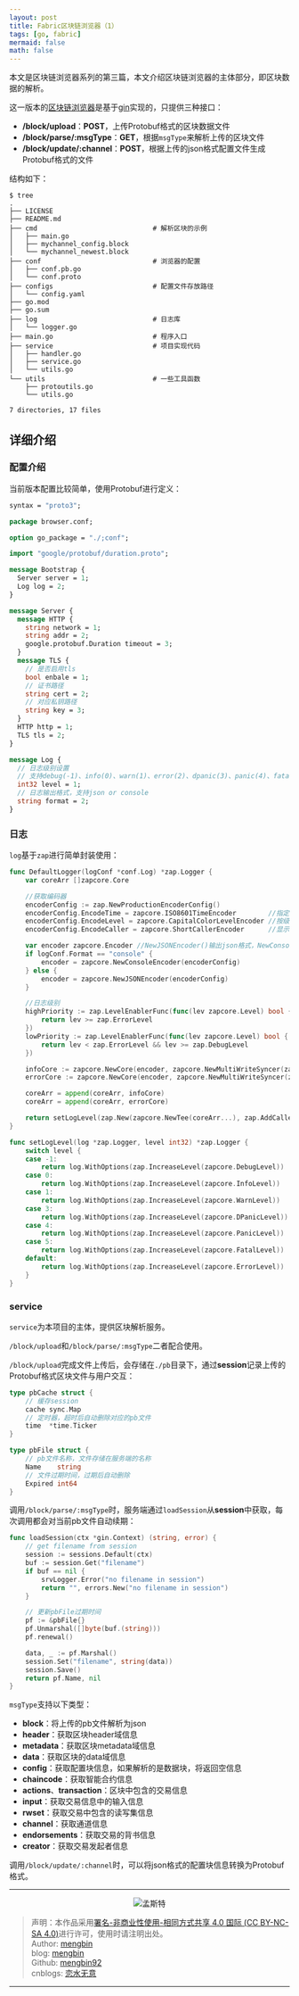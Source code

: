 ```yaml
---
layout: post
title: Fabric区块链浏览器（1）
tags: [go, fabric]
mermaid: false
math: false
---  
```


本文是区块链浏览器系列的第三篇，本文介绍区块链浏览器的主体部分，即区块数据的解析。  


这一版本的[区块链浏览器](https://github.com/mengbin92/browser/tree/gin)是基于[gin](https://github.com/gin-gonic/gin)实现的，只提供三种接口：  

- **/block/upload**：**POST**，上传Protobuf格式的区块数据文件
- **/block/parse/:msgType**：**GET**，根据`msgType`来解析上传的区块文件
- **/block/update/:channel**：**POST**，根据上传的json格式配置文件生成Protobuf格式的文件

结构如下：  

```shell
$ tree
.
├── LICENSE
├── README.md
├── cmd                             # 解析区块的示例
│   ├── main.go
│   ├── mychannel_config.block
│   └── mychannel_newest.block
├── conf                            # 浏览器的配置
│   ├── conf.pb.go
│   └── conf.proto
├── configs                         # 配置文件存放路径
│   └── config.yaml
├── go.mod
├── go.sum
├── log                             # 日志库
│   └── logger.go   
├── main.go                         # 程序入口
├── service                         # 项目实现代码
│   ├── handler.go
│   ├── service.go
│   └── utils.go
└── utils                           # 一些工具函数
    ├── protoutils.go
    └── utils.go

7 directories, 17 files
```  

## 详细介绍  

### 配置介绍  

当前版本配置比较简单，使用Protobuf进行定义：  

```protobuf
syntax = "proto3";

package browser.conf;

option go_package = "./;conf";

import "google/protobuf/duration.proto";

message Bootstrap {
  Server server = 1;
  Log log = 2;
}

message Server {
  message HTTP {
    string network = 1;
    string addr = 2;
    google.protobuf.Duration timeout = 3;
  }
  message TLS {
    // 是否启用tls
    bool enbale = 1;
    // 证书路径
    string cert = 2;
    // 对应私钥路径
    string key = 3;
  }
  HTTP http = 1;
  TLS tls = 2;
}

message Log {
  // 日志级别设置
  // 支持debug(-1)、info(0)、warn(1)、error(2)、dpanic(3)、panic(4)、fatal(5)
  int32 level = 1;
  // 日志输出格式，支持json or console
  string format = 2;
}
```  

### 日志  

`log`基于`zap`进行简单封装使用：  

```go
func DefaultLogger(logConf *conf.Log) *zap.Logger {
	var coreArr []zapcore.Core

	//获取编码器
	encoderConfig := zap.NewProductionEncoderConfig()
	encoderConfig.EncodeTime = zapcore.ISO8601TimeEncoder        //指定时间格式
	encoderConfig.EncodeLevel = zapcore.CapitalColorLevelEncoder //按级别显示不同颜色
	encoderConfig.EncodeCaller = zapcore.ShortCallerEncoder      //显示完整文件路径

	var encoder zapcore.Encoder //NewJSONEncoder()输出json格式，NewConsoleEncoder()输出普通文本格式
	if logConf.Format == "console" {
		encoder = zapcore.NewConsoleEncoder(encoderConfig)
	} else {
		encoder = zapcore.NewJSONEncoder(encoderConfig)
	}

	//日志级别
	highPriority := zap.LevelEnablerFunc(func(lev zapcore.Level) bool { //error级别
		return lev >= zap.ErrorLevel
	})
	lowPriority := zap.LevelEnablerFunc(func(lev zapcore.Level) bool { //info和debug级别,debug级别是最低的
		return lev < zap.ErrorLevel && lev >= zap.DebugLevel
	})

	infoCore := zapcore.NewCore(encoder, zapcore.NewMultiWriteSyncer(zapcore.AddSync(os.Stdout)), lowPriority)   //第三个及之后的参数为写入文件的日志级别,ErrorLevel模式只记录error级别的日志
	errorCore := zapcore.NewCore(encoder, zapcore.NewMultiWriteSyncer(zapcore.AddSync(os.Stdout)), highPriority) //第三个及之后的参数为写入文件的日志级别,ErrorLevel模式只记录error级别的日志

	coreArr = append(coreArr, infoCore)
	coreArr = append(coreArr, errorCore)

	return setLogLevel(zap.New(zapcore.NewTee(coreArr...), zap.AddCaller()), logConf.GetLevel())
}

func setLogLevel(log *zap.Logger, level int32) *zap.Logger {
	switch level {
	case -1:
		return log.WithOptions(zap.IncreaseLevel(zapcore.DebugLevel))
	case 0:
		return log.WithOptions(zap.IncreaseLevel(zapcore.InfoLevel))
	case 1:
		return log.WithOptions(zap.IncreaseLevel(zapcore.WarnLevel))
	case 3:
		return log.WithOptions(zap.IncreaseLevel(zapcore.DPanicLevel))
	case 4:
		return log.WithOptions(zap.IncreaseLevel(zapcore.PanicLevel))
	case 5:
		return log.WithOptions(zap.IncreaseLevel(zapcore.FatalLevel))
	default:
		return log.WithOptions(zap.IncreaseLevel(zapcore.ErrorLevel))
	}
}
```  

### service  

`service`为本项目的主体，提供区块解析服务。  

`/block/upload`和`/block/parse/:msgType`二者配合使用。  

`/block/upload`完成文件上传后，会存储在`./pb`目录下，通过**session**记录上传的Protobuf格式区块文件与用户交互：  

```go
type pbCache struct {
	// 缓存session
	cache sync.Map
	// 定时器，超时后自动删除对应的pb文件
	time  *time.Ticker
}

type pbFile struct {
	// pb文件名称，文件存储在服务端的名称
	Name    string
	// 文件过期时间，过期后自动删除
	Expired int64
}
```

调用`/block/parse/:msgType`时，服务端通过`loadSession`从**session**中获取，每次调用都会对当前pb文件自动续期：  

```go
func loadSession(ctx *gin.Context) (string, error) {
	// get filename from session
	session := sessions.Default(ctx)
	buf := session.Get("filename")
	if buf == nil {
		srvLogger.Error("no filename in session")
		return "", errors.New("no filename in session")
	}

	// 更新pbFile过期时间
	pf := &pbFile{}
	pf.Unmarshal([]byte(buf.(string)))
	pf.renewal()

	data, _ := pf.Marshal()
	session.Set("filename", string(data))
	session.Save()
	return pf.Name, nil
}
```  

`msgType`支持以下类型：  

- **block**：将上传的pb文件解析为json
- **header**：获取区块header域信息
- **metadata**：获取区块metadata域信息
- **data**：获取区块的data域信息
- **config**：获取配置块信息，如果解析的是数据块，将返回空信息
- **chaincode**：获取智能合约信息
- **actions**、**transaction**：区块中包含的交易信息
- **input**：获取交易信息中的输入信息
- **rwset**：获取交易中包含的读写集信息
- **channel**：获取通道信息
- **endorsements**：获取交易的背书信息
- **creator**：获取交易发起者信息

调用`/block/update/:channel`时，可以将json格式的配置块信息转换为Protobuf格式。  

---

<div align="center">
  <img src="../img/qrcode_wechat.jpg" alt="孟斯特">
</div>

> 声明：本作品采用[署名-非商业性使用-相同方式共享 4.0 国际 (CC BY-NC-SA 4.0)](https://creativecommons.org/licenses/by-nc-sa/4.0/deed.zh)进行许可，使用时请注明出处。  
> Author: [mengbin](mengbin1992@outlook.com)  
> blog: [mengbin](https://mengbin.top)  
> Github: [mengbin92](https://mengbin92.github.io/)  
> cnblogs: [恋水无意](https://www.cnblogs.com/lianshuiwuyi/)  

---
